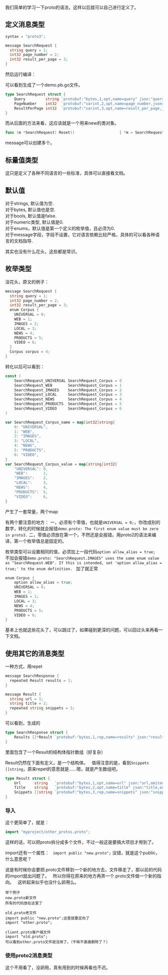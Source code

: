我们简单的学习一下proto的语法，这样以后就可以自己进行定义了。  

##  定义消息类型  

```go
syntax = "proto3";

message SearchRequest {
  string query = 1;
  int32 page_number = 2;
  int32 result_per_page = 3;
}
```

然后运行编译：

可以看到生成了一个demo.pb.go文件。  

```go
type SearchRequest struct {
	Query         string `protobuf:"bytes,1,opt,name=query" json:"query,omitempty"`
	PageNumber    int32  `protobuf:"varint,2,opt,name=page_number,json=pageNumber" json:"page_number,omitempty"`
	ResultPerPage int32  `protobuf:"varint,3,opt,name=result_per_page,json=resultPerPage" json:"result_per_page,omitempty"`
}
```

而从后面的方法来看，这应该就是一个用来new的类对象。  
```go
func (m *SearchRequest) Reset()                    { *m = SearchRequest{} }
```

message可以创建多个。  

## 标量值类型  
这只是定义了各种不同语言的一些标准，具体可以直接看文档。  

## 默认值  

对于strings, 默认值为空.  
对于bytes, 默认值也是空.  
对于bools, 默认值是false.  
对于numeric类型, 默认值是0.  
对于enums，默认值是第一个定义的枚举值，且必须为0.  
对于message字段，字段不设置，它对语言依赖比较严格，具体的可以看各种语言的文档指导.  

其实也没有什么花头，这些都是常识。  

## 枚举类型  
没花头，原文的例子：  
```go
message SearchRequest {
  string query = 1;
  int32 page_number = 2;
  int32 result_per_page = 3;
  enum Corpus {
    UNIVERSAL = 0;
    WEB = 1;
    IMAGES = 2;
    LOCAL = 3;
    NEWS = 4;
    PRODUCTS = 5;
    VIDEO = 6;
  }
  Corpus corpus = 4;
}
```

转化以后可以看到：  
```go
const (
	SearchRequest_UNIVERSAL SearchRequest_Corpus = 0
	SearchRequest_WEB       SearchRequest_Corpus = 1
	SearchRequest_IMAGES    SearchRequest_Corpus = 2
	SearchRequest_LOCAL     SearchRequest_Corpus = 3
	SearchRequest_NEWS      SearchRequest_Corpus = 4
	SearchRequest_PRODUCTS  SearchRequest_Corpus = 5
	SearchRequest_VIDEO     SearchRequest_Corpus = 6
)

var SearchRequest_Corpus_name = map[int32]string{
	0: "UNIVERSAL",
	1: "WEB",
	2: "IMAGES",
	3: "LOCAL",
	4: "NEWS",
	5: "PRODUCTS",
	6: "VIDEO",
}
var SearchRequest_Corpus_value = map[string]int32{
	"UNIVERSAL": 0,
	"WEB":       1,
	"IMAGES":    2,
	"LOCAL":     3,
	"NEWS":      4,
	"PRODUCTS":  5,
	"VIDEO":     6,
}
```

产生了一套常量，两个map  

有两个要注意的地方：
一，必须有个零值，也就是`UNIVERSAL = 0;`，你改成别的数字，转化的时候就会报错`demo.proto: The first enum value must be zero in proto3.`
二，零值必须放在第一个，不然还是会报错。用proto2的语法来编译，第一个枚举值总是固定的。

枚举类型可以设置相同的值，必须加上一段代码`option allow_alias = true;`  
不加会报错`demo.proto: "SearchRequest.IMAGES" uses the same enum value as "SearchRequest.WEB". If this is intended, set 'option allow_alias = true;' to the enum definition.`  
加了就正常  
```go
enum Corpus {
    option allow_alias = true;
    UNIVERSAL = 0;
    WEB = 1;
    IMAGES = 1;
    LOCAL = 3;
    NEWS = 4;
    PRODUCTS = 5;
    VIDEO = 6;
}
```

基本上也就这些花头了，可以跳过了，如果碰到更深的问题，可以回过头来再看一下文档。  

## 使用其它的消息类型  

一种方式，用repet  
```go
message SearchResponse {
  repeated Result results = 1;
}

message Result {
  string url = 1;
  string title = 2;
  repeated string snippets = 3;
}
```
可以看到，生成的  
```go
type SearchResponse struct {
	Results []*Result `protobuf:"bytes,1,rep,name=results" json:"results,omitempty"`
}
```
里面包含了一个Result的结构体指针数组（好复杂）  

Result仍然在下面有定义，是一个结构体。  
值得注意的是，看到`Snippets []string`，原来repet的意思就是……嗯，就是产生数组吧。  
```go
type Result struct {
	Url      string   `protobuf:"bytes,1,opt,name=url" json:"url,omitempty"`
	Title    string   `protobuf:"bytes,2,opt,name=title" json:"title,omitempty"`
	Snippets []string `protobuf:"bytes,3,rep,name=snippets" json:"snippets,omitempty"`
}
```

### 导入  
这个更简单了，就是：  
```go
import "myproject/other_protos.proto";
```
这样的话，可以把proto拆分成多个文件，不过一般这是要搞大项目才用到了。  

import还有一个属性：  
```import public "new.proto";```
没错，就是这个public，什么意思呢？  

说是有时候你会要把.proto文件移到一个新的地方去，文件移走了，那以前的代码的import就出问题了。  
所以你得在原来的地方再弄一个.proto文件做一个新的指向。  
这听起来似乎也没什么卵用么。  

```
举个例子  
new.proto新文件
所有的代码放在这里了

old.proto老文件
import public "new.proto";这里就重定向了
import "other.proto";

client.proto客户端文件
import "old.proto";
可以看到other.proto文件就没用了。（干嘛不直接删除了？）
```

### 使用proto2消息类型  
这个不用看了，没卵用，真有用到的时候再看也不迟。  

